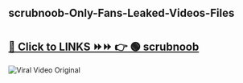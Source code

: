 
 ## scrubnoob-Only-Fans-Leaked-Videos-Files

# <h2><a href="https://mediaupload.pro?scrubnoob">🔗 Click to LINKS ⏩⏩ 👉 🟢 scrubnoob </a></h2>

<a href="https://mediaupload.pro?scrubnoob" rel="nofollow" data-target="animated-image.originalLink"><img src="https://i.ibb.co.com/xMMVF88/686577567.gif" alt="Viral Video Original" style="max-width: 100%; display: inline-block;" data-target="animated-image.originalImage"></a>